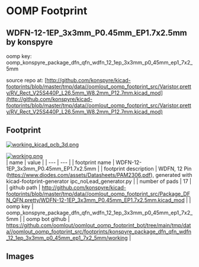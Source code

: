 # OOMP Footprint  
## WDFN-12-1EP_3x3mm_P0.45mm_EP1.7x2.5mm  by konspyre  
  
oomp key: oomp_konspyre_package_dfn_qfn_wdfn_12_1ep_3x3mm_p0_45mm_ep1_7x2_5mm  
  
source repo at: [http://github.com/konspyre/kicad-footprints/blob/master/tmp/data//oomlout_oomp_footprint_src/Varistor.pretty/RV_Rect_V25S440P_L26.5mm_W8.2mm_P12.7mm.kicad_mod](http://github.com/konspyre/kicad-footprints/blob/master/tmp/data//oomlout_oomp_footprint_src/Varistor.pretty/RV_Rect_V25S440P_L26.5mm_W8.2mm_P12.7mm.kicad_mod)  
## Footprint  
  
[![working_kicad_pcb_3d.png](working_kicad_pcb_3d_600.png)](working_kicad_pcb_3d.png)  
  
[![working.png](working_600.png)](working.png)  
| name | value | 
| --- | --- | 
| footprint name | WDFN-12-1EP_3x3mm_P0.45mm_EP1.7x2.5mm | 
| footprint description | WDFN, 12 Pin (https://www.diodes.com/assets/Datasheets/PAM2306.pdf), generated with kicad-footprint-generator ipc_noLead_generator.py | 
| number of pads | 17 | 
| github path | http://github.com/konspyre/kicad-footprints/blob/master/tmp/data//oomlout_oomp_footprint_src/Package_DFN_QFN.pretty/WDFN-12-1EP_3x3mm_P0.45mm_EP1.7x2.5mm.kicad_mod | 
| oomp key | oomp_konspyre_package_dfn_qfn_wdfn_12_1ep_3x3mm_p0_45mm_ep1_7x2_5mm | 
| oomp bot github | https://github.com/oomlout/oomlout_oomp_footprint_bot/tree/main/tmp/data//oomlout_oomp_footprint_src/footprints/konspyre_package_dfn_qfn_wdfn_12_1ep_3x3mm_p0_45mm_ep1_7x2_5mm/working | 
## Images  
